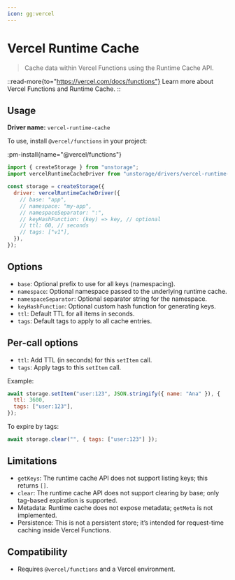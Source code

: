 ```yaml
---
icon: gg:vercel
---
```


# Vercel Runtime Cache

> Cache data within Vercel Functions using the Runtime Cache API.

::read-more{to="https://vercel.com/docs/functions"}
Learn more about Vercel Functions and Runtime Cache.
::

## Usage

**Driver name:** `vercel-runtime-cache`

To use, install `@vercel/functions` in your project:

:pm-install{name="@vercel/functions"}

```js
import { createStorage } from "unstorage";
import vercelRuntimeCacheDriver from "unstorage/drivers/vercel-runtime-cache";

const storage = createStorage({
  driver: vercelRuntimeCacheDriver({
    // base: "app",
    // namespace: "my-app",
    // namespaceSeparator: ":",
    // keyHashFunction: (key) => key, // optional
    // ttl: 60, // seconds
    // tags: ["v1"],
  }),
});
```

## Options

- `base`: Optional prefix to use for all keys (namespacing).
- `namespace`: Optional namespace passed to the underlying runtime cache.
- `namespaceSeparator`: Optional separator string for the namespace.
- `keyHashFunction`: Optional custom hash function for generating keys.
- `ttl`: Default TTL for all items in seconds.
- `tags`: Default tags to apply to all cache entries.

## Per-call options

- `ttl`: Add TTL (in seconds) for this `setItem` call.
- `tags`: Apply tags to this `setItem` call.

Example:

```js
await storage.setItem("user:123", JSON.stringify({ name: "Ana" }), {
  ttl: 3600,
  tags: ["user:123"],
});
```

To expire by tags:

```js
await storage.clear("", { tags: ["user:123"] });
```

## Limitations

- `getKeys`: The runtime cache API does not support listing keys; this returns `[]`.
- `clear`: The runtime cache API does not support clearing by base; only tag-based expiration is supported.
- Metadata: Runtime cache does not expose metadata; `getMeta` is not implemented.
- Persistence: This is not a persistent store; it’s intended for request-time caching inside Vercel Functions.

## Compatibility

- Requires `@vercel/functions` and a Vercel environment.

